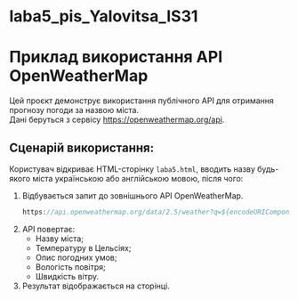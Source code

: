 # laba5_pis_Yalovitsa_IS31
# Приклад використання API OpenWeatherMap
Цей проєкт демонструє використання публічного API для отримання прогнозу погоди за назвою міста.  
Дані беруться з сервісу https://openweathermap.org/api.

## Сценарій використання:
Користувач відкриває HTML-сторінку `laba5.html`, вводить назву будь-якого міста українською або англійською мовою, після чого:
1. Відбувається запит до зовнішнього API OpenWeatherMap.
   ```js
   https://api.openweathermap.org/data/2.5/weather?q=${encodeURIComponent(city)}&units=metric&lang=ua&appid=${API_KEY}
3. API повертає:
   - Назву міста;
   - Температуру в Цельсіях;
   - Опис погодних умов;
   - Вологість повітря;
   - Швидкість вітру.
4. Результат відображається на сторінці.


